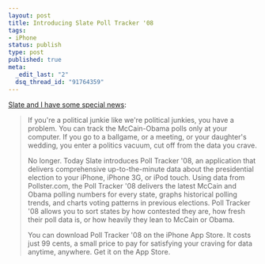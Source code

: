 ```yaml
--- 
layout: post
title: Introducing Slate Poll Tracker '08
tags: 
- iPhone
status: publish
type: post
published: true
meta: 
  _edit_last: "2"
  dsq_thread_id: "91764359"
---
```

<a href="http://www.slate.com/id/2200655/">Slate and I have some special news</a>:
<blockquote>If you're a political junkie like we're political junkies, you have a problem. You can track the McCain-Obama polls only at your computer. If you go to a ballgame, or a meeting, or your daughter's wedding, you enter a politics vacuum, cut off from the data you crave.

No longer. Today Slate introduces Poll Tracker '08, an application that delivers comprehensive up-to-the-minute data about the presidential election to your iPhone, iPhone 3G, or iPod touch. Using data from Pollster.com, the Poll Tracker '08 delivers the latest McCain and Obama polling numbers for every state, graphs historical polling trends, and charts voting patterns in previous elections. Poll Tracker '08 allows you to sort states by how contested they are, how fresh their poll data is, or how heavily they lean to McCain or Obama.

You can download Poll Tracker '08 on the iPhone App Store. It costs just 99 cents, a small price to pay for satisfying your craving for data anytime, anywhere. Get it on the App Store.</blockquote>

